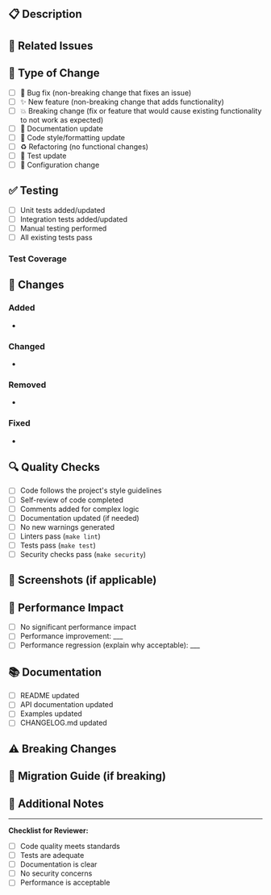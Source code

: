 ## 📋 Description

<!-- Provide a clear description of what this PR does -->

## 🔗 Related Issues

<!-- Link to related issues: Fixes #123, Closes #456 -->

## 🎯 Type of Change

- [ ] 🐛 Bug fix (non-breaking change that fixes an issue)
- [ ] ✨ New feature (non-breaking change that adds functionality)
- [ ] 💥 Breaking change (fix or feature that would cause existing functionality to not work as expected)
- [ ] 📝 Documentation update
- [ ] 🎨 Code style/formatting update
- [ ] ♻️ Refactoring (no functional changes)
- [ ] 🧪 Test update
- [ ] 🔧 Configuration change

## ✅ Testing

- [ ] Unit tests added/updated
- [ ] Integration tests added/updated
- [ ] Manual testing performed
- [ ] All existing tests pass

### Test Coverage

<!-- Describe what was tested and how -->

## 📝 Changes

### Added
- 

### Changed
- 

### Removed
- 

### Fixed
- 

## 🔍 Quality Checks

- [ ] Code follows the project's style guidelines
- [ ] Self-review of code completed
- [ ] Comments added for complex logic
- [ ] Documentation updated (if needed)
- [ ] No new warnings generated
- [ ] Linters pass (`make lint`)
- [ ] Tests pass (`make test`)
- [ ] Security checks pass (`make security`)

## 📸 Screenshots (if applicable)

<!-- Add screenshots for UI changes -->

## 🚀 Performance Impact

<!-- Describe any performance implications -->

- [ ] No significant performance impact
- [ ] Performance improvement: ___
- [ ] Performance regression (explain why acceptable): ___

## 📚 Documentation

- [ ] README updated
- [ ] API documentation updated
- [ ] Examples updated
- [ ] CHANGELOG.md updated

## ⚠️ Breaking Changes

<!-- If this is a breaking change, describe the impact and migration path -->

## 🔄 Migration Guide (if breaking)

<!-- Provide instructions for users to migrate from the old behavior to the new -->

## 📎 Additional Notes

<!-- Any additional information, context, or notes for reviewers -->

---

**Checklist for Reviewer:**

- [ ] Code quality meets standards
- [ ] Tests are adequate
- [ ] Documentation is clear
- [ ] No security concerns
- [ ] Performance is acceptable
